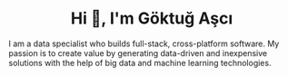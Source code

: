 <h1 align="center">Hi 👋, I'm Göktuğ Aşcı</h1>

I am a data specialist who builds full-stack, cross-platform software. My passion is to create value by generating data-driven and inexpensive solutions with the help of big data and machine learning technologies.
